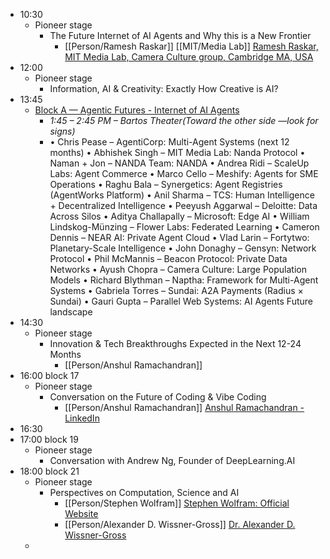 - 10:30
	- Pioneer stage
		- The Future Internet of AI Agents and Why this is a New Frontier
			- [[Person/Ramesh Raskar]] [[MIT/Media Lab]] [Ramesh Raskar, MIT Media Lab, Camera Culture group, Cambridge MA, USA](https://web.media.mit.edu/~raskar/)
- 12:00
	- Pioneer stage
		- Information, AI & Creativity: Exactly How Creative is AI?
- 13:45
	- [Block A — Agentic Futures - Internet of AI Agents](https://mitdecai.org/)
		- *1:45 – 2:45 PM – Bartos Theater(Toward the other side —look for signs)*
		- • Chris Pease – AgentiCorp: Multi-Agent Systems (next 12 months)
		  • Abhishek Singh – MIT Media Lab: Nanda Protocol
		  • Naman + Jon – NANDA Team: NANDA
		  • Andrea Ridi – ScaleUp Labs: Agent Commerce
		  • Marco Cello – Meshify: Agents for SME Operations
		  • Raghu Bala – Synergetics: Agent Registries (AgentWorks Platform)
		  • Anil Sharma – TCS: Human Intelligence + Decentralized Intelligence
		  • Peeyush Aggarwal – Deloitte: Data Across Silos
		  • Aditya Challapally – Microsoft: Edge AI
		  • William Lindskog-Münzing – Flower Labs: Federated Learning
		  • Cameron Dennis – NEAR AI: Private Agent Cloud
		  • Vlad Larin – Fortytwo: Planetary-Scale Intelligence
		  • John Donaghy – Gensyn: Network Protocol
		  • Phil McMannis – Beacon Protocol: Private Data Networks
		  • Ayush Chopra – Camera Culture: Large Population Models
		  • Richard Blythman – Naptha: Framework for Multi-Agent Systems
		  • Gabriela Torres – Sundai: A2A Payments (Radius × Sundai)
		  • Gauri Gupta – Parallel Web Systems: AI Agents Future landscape
- 14:30
	- Pioneer stage
		- Innovation & Tech Breakthroughs Expected in the Next 12-24 Months
			- [[Person/Anshul Ramachandran]]
- 16:00 block 17
	- Pioneer stage
		- Conversation on the Future of Coding & Vibe Coding
			- [[Person/Anshul Ramachandran]] [Anshul Ramachandran - LinkedIn](https://www.linkedin.com/in/anshul-ramachandran/)
- 16:30
- 17:00 block 19
	- Pioneer stage
		- Conversation with Andrew Ng, Founder of DeepLearning.AI
- 18:00 block 21
	- Pioneer stage
		- Perspectives on Computation, Science and AI
			- [[Person/Stephen Wolfram]] [Stephen Wolfram: Official Website](https://www.stephenwolfram.com/)
			- [[Person/Alexander D. Wissner-Gross]] [Dr. Alexander D. Wissner-Gross](https://www.alexwg.org/)
	-
